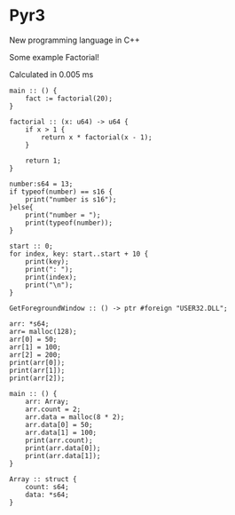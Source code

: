 # Pyr3
New programming language in C++

Some example
Factorial!

Calculated in 0.005 ms

```
main :: () {
	fact := factorial(20);
}

factorial :: (x: u64) -> u64 {
	if x > 1 {
		return x * factorial(x - 1);
	}

	return 1;
}
```

```
number:s64 = 13;
if typeof(number) == s16 {
    print("number is s16");
}else{
    print("number = ");
    print(typeof(number));
}
```

```
start :: 0;
for index, key: start..start + 10 {
	print(key);
	print(": ");
	print(index);
	print("\n");
}
```

```
GetForegroundWindow :: () -> ptr #foreign "USER32.DLL";
```

```
arr: *s64;
arr= malloc(128);
arr[0] = 50;
arr[1] = 100;
arr[2] = 200;
print(arr[0]);
print(arr[1]);
print(arr[2]);
```

```
main :: () {
	arr: Array;
	arr.count = 2;
	arr.data = malloc(8 * 2);
	arr.data[0] = 50;
	arr.data[1] = 100;
	print(arr.count);
	print(arr.data[0]);
	print(arr.data[1]);
}

Array :: struct {
	count: s64;
	data: *s64;
}
```
